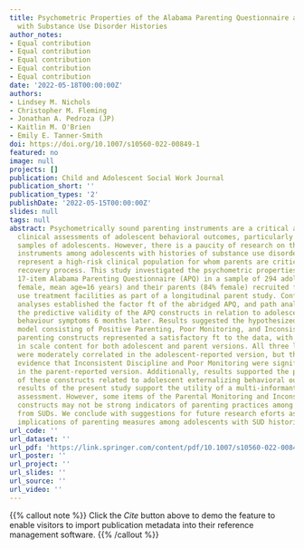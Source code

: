 ```yaml
---
title: Psychometric Properties of the Alabama Parenting Questionnaire among Adolescents
  with Substance Use Disorder Histories
author_notes:
- Equal contribution
- Equal contribution
- Equal contribution
- Equal contribution
- Equal contribution
date: '2022-05-18T00:00:00Z'
authors:
- Lindsey M. Nichols
- Christopher M. Fleming
- Jonathan A. Pedroza (JP)
- Kaitlin M. O'Brien
- Emily E. Tanner-Smith
doi: https://doi.org/10.1007/s10560-022-00849-1
featured: no
image: null
projects: []
publication: Child and Adolescent Social Work Journal
publication_short: ''
publication_types: '2'
publishDate: '2022-05-15T00:00:00Z'
slides: null
tags: null
abstract: Psychometrically sound parenting instruments are a critical aid in guiding
  clinical assessments of adolescent behavioral outcomes, particularly among clinical
  samples of adolescents. However, there is a paucity of research on these parenting
  instruments among adolescents with histories of substance use disorders (SUDs) who
  represent a high-risk clinical population for whom parents are critical in their
  recovery process. This study investigated the psychometric properties of an abridged
  17-item Alabama Parenting Questionnaire (APQ) in a sample of 294 adolescents (45%
  female, mean age=16 years) and their parents (84% female) recruited from substance
  use treatment facilities as part of a longitudinal parent study. Confrmatory factor
  analyses established the factor ft of the abridged APQ, and path analyses assessed
  the predictive validity of the APQ constructs in relation to adolescent externalizing
  behaviour symptoms 6 months later. Results suggested the hypothesized three-factor
  model consisting of Positive Parenting, Poor Monitoring, and Inconsistent Discipline
  parenting constructs represented a satisfactory ft to the data, with minor modifcations
  in scale content for both adolescent and parent versions. All three latent factors
  were moderately correlated in the adolescent-reported version, but there was no
  evidence that Inconsistent Discipline and Poor Monitoring were signifcantly correlated
  in the parent-reported version. Additionally, results supported the predictive validity
  of these constructs related to adolescent externalizing behavioral outcomes. Overall,
  results of the present study support the utility of a multi-informant abridged parenting
  assessment. However, some items of the Parental Monitoring and Inconsistent Discipline
  constructs may not be strong indicators of parenting practices among youth in recovery
  from SUDs. We conclude with suggestions for future research eforts as well as clinical
  implications of parenting measures among adolescents with SUD histories.
url_code: ''
url_dataset: ''
url_pdf: 'https://link.springer.com/content/pdf/10.1007/s10560-022-00849-1.pdf'
url_poster: ''
url_project: ''
url_slides: ''
url_source: ''
url_video: ''
---
```


{{% callout note %}}
Click the *Cite* button above to demo the feature to enable visitors to import publication metadata into their reference management software.
{{% /callout %}}
